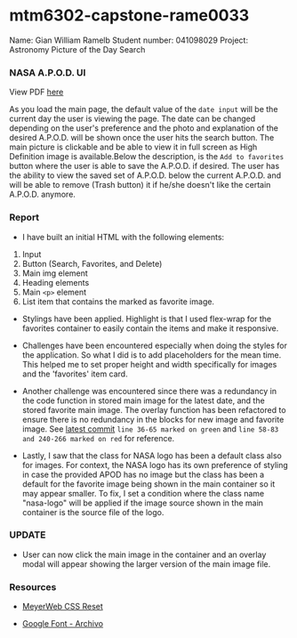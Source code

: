# mtm6302-capstone-rame0033
Name: Gian William Ramelb
Student number: 041098029
Project: Astronomy Picture of the Day Search


### NASA A.P.O.D. UI 
View PDF [here](./gian-ramelb-apod-mockup.pdf)

As you load the main page, the default value of the `date input` will be the current day the user is viewing the page. The date can be changed depending on the user's preference and the photo and explanation of the desired A.P.O.D. will be shown once the user hits the search button. The main picture is clickable and be able to view it in full screen as High Definition image is available.Below the description, is the `Add to favorites` button where the user is able to save the A.P.O.D. if desired. The user has the ability to view the saved set of A.P.O.D. below the current A.P.O.D. and will be able to remove (Trash button) it if he/she doesn't like the certain A.P.O.D. anymore.


### Report

- I have built an initial HTML with the following elements:
1. Input
2. Button (Search, Favorites, and Delete)
3. Main img element
4. Heading elements
5. Main `<p>` element
6. List item that contains the marked as favorite image.

- Stylings have been applied. Highlight is that I used flex-wrap for the favorites container to easily contain the items and make it responsive.

- Challenges have been encountered especially when doing the styles for the application. So what I did is to add placeholders for the mean time. This helped me to set proper height and width specifically for images and the 'favorites' item card. 

- Another challenge was encountered since there was a redundancy in the code function in stored main image for the latest date, and the stored favorite main image. The overlay function has been refactored to ensure there is no redundancy in the blocks for new image and favorite image. See [latest commit](https://github.com/rame0033/mtm6302-capstone-rame0033/commit/a1e1f58983b3b4ce3e59dcc942af617d86f5aa0e) `line 36-65 marked on green` and `line 58-83 and 240-266 marked on red` for reference.

- Lastly, I saw that the class for NASA logo has been a default class also for images. For context, the NASA logo has its own preference of styling in case the provided APOD has no image but the class has been a default for the favorite image being shown in the main container so it may appear smaller. To fix, I set a condition where the class name "nasa-logo" will be applied if the image source shown in the main container is the source file of the logo.

### UPDATE

- User can now click the main image in the container and an overlay modal will appear showing the larger version of the main image file.



### Resources
- [MeyerWeb CSS Reset](https://meyerweb.com/eric/tools/css/reset/)

- [Google Font - Archivo](https://fonts.google.com/specimen/Archivo)
